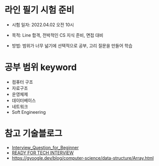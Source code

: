 # 라인 필기 시험 준비

- 시험 일자: 2022.04.02 오전 10시


- 목적: Line 합격, 전박적인 CS 지식 준비, 면접 대비
- 방법: 범위가 너무 넒기에 선택적으로 공부, 고리 질문을 만들어 학습

# 공부 범위 keyword

- 컴퓨터 구조
- 자료구조
- 운영체제
- 데이터베이스
- 네트워크
- Soft Engineering

# 참고 기술블로그

- [Interview_Question_for_Beginner](https://github.com/JaeYeopHan/Interview_Question_for_Beginner)
- [READY FOR TECH INTERVIEW](https://github.com/WooVictory/Ready-For-Tech-Interview)
- https://gyoogle.dev/blog/computer-science/data-structure/Array.html


